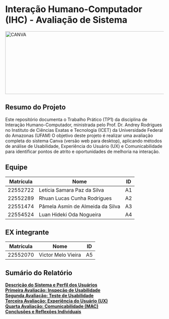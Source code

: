 # Interação Humano-Computador (IHC) - Avaliação de Sistema
<img width="800" height="200" alt="CANVA" src="https://github.com/user-attachments/assets/c4691512-7fcf-4c1b-875a-10c0ff3619d3" />

## Resumo do Projeto
Este repositório documenta o Trabalho Prático (TP1) da disciplina de Interação Humano-Computador, ministrada pelo Prof. Dr. Andrey Rodrigues no Instituto de Ciências Exatas e Tecnologia (ICET) da Universidade Federal do Amazonas (UFAM)
O objetivo deste projeto é realizar uma avaliação completa do sistema Canva (versão web para desktop), aplicando métodos de análise de Usabilidade, Experiência do Usuário (UX) e Comunicabilidade para identificar pontos de atrito e oportunidades de melhoria na interação.

## Equipe
|Matrícula|Nome|ID|
|-|-|-|
|22552722|Letícia Samara Paz da Silva|A1|
|22552289|Rhuan Lucas Cunha Rodrigues|A2|
|22551474|Pâmela Asmin de Almeida da Silva|A3|
|22554524|Luan Hideki Oda Nogueira|A4|

## EX integrante

|Matrícula|Nome|ID|
|-|-|-|
|22552070|Victor Melo Vieira|A5|

## Sumário do Relatório

[**Descrição do Sistema e Perfil dos Usuários**](TP1-IHC/1-descrição-sistema.md)<br>
[**Primeira Avaliação: Inspeção de Usabilidade**](TP1-IHC/2-Inspeção-Usabilidade.md) <br>
[**Segunda Avaliação: Teste de Usabilidade**](TP1-IHC/3-Teste-Usabilidade.md)<br>
[**Terceira Avaliação: Experiência do Usuário (UX)**](TP1-IHC/4-Avaliação-UX.md)<br>
[**Quarta Avaliação: Comunicabilidade (MAC)**](TP1-IHC/5-Avaliação-Comunicabilidade.md)<br>
[**Conclusões e Reflexões Individuais**](TP1-IHC/6-Conclusões.md)<br>

